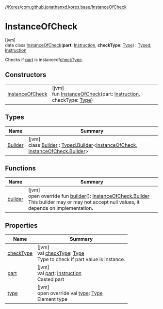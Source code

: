 //[Kores](../../../index.md)/[com.github.jonathanxd.kores.base](../index.md)/[InstanceOfCheck](index.md)

# InstanceOfCheck

[jvm]\
data class [InstanceOfCheck](index.md)(**part**: [Instruction](../../com.github.jonathanxd.kores/-instruction/index.md), **checkType**: [Type](https://docs.oracle.com/javase/8/docs/api/java/lang/reflect/Type.html)) : [Typed](../-typed/index.md), [Instruction](../../com.github.jonathanxd.kores/-instruction/index.md)

Checks if [part](part.md) is instanceof[checkType](check-type.md).

## Constructors

| | |
|---|---|
| [InstanceOfCheck](-instance-of-check.md) | [jvm]<br>fun [InstanceOfCheck](-instance-of-check.md)(part: [Instruction](../../com.github.jonathanxd.kores/-instruction/index.md), checkType: [Type](https://docs.oracle.com/javase/8/docs/api/java/lang/reflect/Type.html)) |

## Types

| Name | Summary |
|---|---|
| [Builder](-builder/index.md) | [jvm]<br>class [Builder](-builder/index.md) : [Typed.Builder](../-typed/-builder/index.md)<[InstanceOfCheck](index.md), [InstanceOfCheck.Builder](-builder/index.md)> |

## Functions

| Name | Summary |
|---|---|
| [builder](builder.md) | [jvm]<br>open override fun [builder](builder.md)(): [InstanceOfCheck.Builder](-builder/index.md)<br>This builder may or may not accept null values, it depends on implementation. |

## Properties

| Name | Summary |
|---|---|
| [checkType](check-type.md) | [jvm]<br>val [checkType](check-type.md): [Type](https://docs.oracle.com/javase/8/docs/api/java/lang/reflect/Type.html)<br>Type to check if part value is instance. |
| [part](part.md) | [jvm]<br>val [part](part.md): [Instruction](../../com.github.jonathanxd.kores/-instruction/index.md)<br>Casted part |
| [type](type.md) | [jvm]<br>open override val [type](type.md): [Type](https://docs.oracle.com/javase/8/docs/api/java/lang/reflect/Type.html)<br>Element type |
